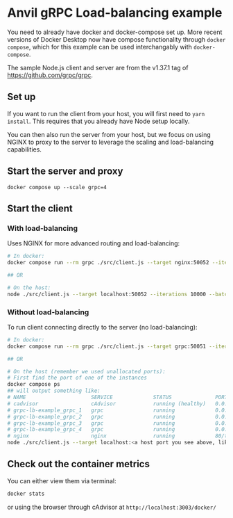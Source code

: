# Anvil gRPC Load-balancing example

You need to already have docker and docker-compose set up. More recent versions of Docker Desktop now have compose functionality through `docker compose`, which for this example can be used interchangably with `docker-compose`.

The sample Node.js client and server are from the v1.37.1 tag of https://github.com/grpc/grpc.

## Set up
If you want to run the client from your host, you will first need to `yarn install`. This requires that you already have Node setup locally.

You can then also run the server from your host, but we focus on using NGINX to proxy to the server to leverage the scaling and load-balancing capabilities.

## Start the server and proxy
`docker compose up --scale grpc=4`


## Start the client

### With load-balancing
Uses NGINX for more advanced routing and load-balancing:
```sh
# In docker:
docker compose run --rm grpc ./src/client.js --target nginx:50052 --iterations 10000 --batchSize 100

## OR

# On the host:
node ./src/client.js --target localhost:50052 --iterations 10000 --batchSize 100
```

### Without load-balancing
To run client connecting directly to the server (no load-balancing):
```sh
# In docker:
docker compose run --rm grpc ./src/client.js --target grpc:50051 --iterations 10000 --batchSize 100

## OR

# On the host (remember we used unallocated ports):
# First find the port of one of the instances
docker compose ps
## will output something like:
# NAME                     SERVICE             STATUS              PORTS
# cadvisor                 cAdvisor            running (healthy)   0.0.0.0:3003->8080/tcp
# grpc-lb-example_grpc_1   grpc                running             0.0.0.0:63608->50051/tcp
# grpc-lb-example_grpc_2   grpc                running             0.0.0.0:63610->50051/tcp
# grpc-lb-example_grpc_3   grpc                running             0.0.0.0:63609->50051/tcp
# grpc-lb-example_grpc_4   grpc                running             0.0.0.0:63612->50051/tcp
# nginx                    nginx               running             80/tcp, 0.0.0.0:50052->50052/tcp
node ./src/client.js --target localhost:<a host port you see above, like 63608> --iterations 10000 --batchSize 100
```
## Check out the container metrics
You can either view them via terminal:
```sh
docker stats
```

or using the browser through cAdvisor at `http://localhost:3003/docker/`